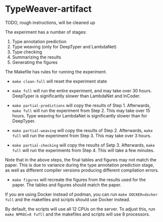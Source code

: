 # TypeWeaver-artifact

TODO, rough instructions, will be cleaned up

The experiment has a number of stages:
1. Type annotation prediction
2. Type weaving (only for DeepTyper and LambdaNet)
3. Type checking
4. Summarizing the results
5. Generating the figures

The Makefile has rules for running the experiment.

- `make clean-full` will reset the experiment state

- `make full` will run the entire experiment, and may take over 30 hours.
  DeepTyper is significantly slower than LambdaNet and InCoder.

- `make partial-predictions` will copy the results of Step 1. Afterwards,
  `make full` will run the experiment from Step 2. This may take over 15 hours.
  Type weaving for LambdaNet is significantly slower than for DeepTyper.

- `make partial-weaving` will copy the results of Step 2. Afterwards,
  `make full` will run the experiment from Step 3. This may take over 3 hours.

- `make partial-checking` will copy the results of Setp 3. Afterwards,
  `make full` will run the experiments from Step 4. This will take a few
  minutes.

Note that in the above steps, the final tables and figures may not match the
paper. This is due to variance during the type annotation prediction stage, as
well as different compiler versions producing different compilation errors.

- `make figures` will recreate the figures from the results used for the paper.
  The tables and figures should match the paper.

If you are using Docker instead of podman, you can run `make DOCKER=docker full`
and the makefiles and scripts should use Docker instead.

By default, the scripts will use all 12 CPUs on the server. To adjust this, run
`make NPROC=8 fufll` and the makefiles and scripts will use 8 processors.
